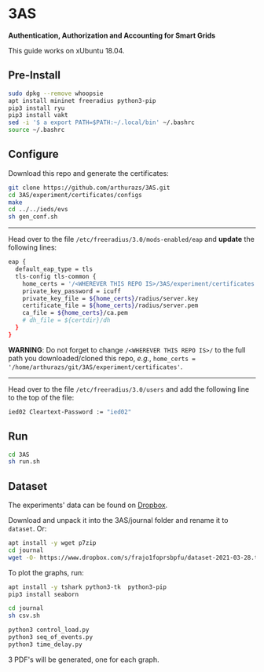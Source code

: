 # 3AS

**Authentication, Authorization and Accounting for Smart Grids**

This guide works on xUbuntu 18.04.

## Pre-Install

```bash
sudo dpkg --remove whoopsie
apt install mininet freeradius python3-pip
pip3 install ryu
pip3 install vakt
sed -i '$ a export PATH=$PATH:~/.local/bin' ~/.bashrc
source ~/.bashrc
```

## Configure

Download this repo and generate the certificates:

```bash
git clone https://github.com/arthurazs/3AS.git
cd 3AS/experiment/certificates/configs
make
cd ../../ieds/evs
sh gen_conf.sh
```

---

Head over to the file `/etc/freeradius/3.0/mods-enabled/eap` and **update** the following lines:

```bash
eap {
  default_eap_type = tls
  tls-config tls-common {
    home_certs = '/<WHEREVER THIS REPO IS>/3AS/experiment/certificates'
    private_key_password = icuff
    private_key_file = ${home_certs}/radius/server.key
    certificate_file = ${home_certs}/radius/server.pem
    ca_file = ${home_certs}/ca.pem
    # dh_file = ${certdir}/dh
  }
}
```

**WARNING**: Do not forget to change `/<WHEREVER THIS REPO IS>/` to the full path you downloaded/cloned this repo, *e.g.*, `home_certs = '/home/arthurazs/git/3AS/experiment/certificates'`.

---

Head over to the file `/etc/freeradius/3.0/users` and add the following line to the top of the file:

```bash
ied02 Cleartext-Password := "ied02"
```

## Run

```bash
cd 3AS
sh run.sh
```

## Dataset

The experiments' data can be found on [Dropbox](https://www.dropbox.com/s/ygys4nawksqzepx/journal.7z?dl=0).

Download and unpack it into the 3AS/journal folder and rename it to `dataset`. Or:

```bash
apt install -y wget p7zip
cd journal
wget -O- https://www.dropbox.com/s/frajo1foprsbpfu/dataset-2021-03-28.tar.xz?dl=1 | 7z x -si -txz -so | 7z x -si -ttar
```

To plot the graphs, run:

```bash
apt install -y tshark python3-tk  python3-pip
pip3 install seaborn

cd journal
sh csv.sh

python3 control_load.py
python3 seq_of_events.py
python3 time_delay.py
```

3 PDF's will be generated, one for each graph.

<!--
openssl x509 -in client.pem -text
openssl rsa -in client.pem -text
-->
